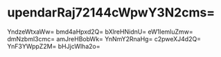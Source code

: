 # upendarRaj72144cWpwY3N2cms=
YndzeWtxaWw=
bmd4aHpxd2Q=
bXlreHNidnU=
eW1lemluZmw=
dmNzbml3cmc=
amJreHBobWk=
YnNmY2RnaHg=
c2pweXJ4d2Q=
YnF3YWppZ2M=
bHJjcWlha2o=

